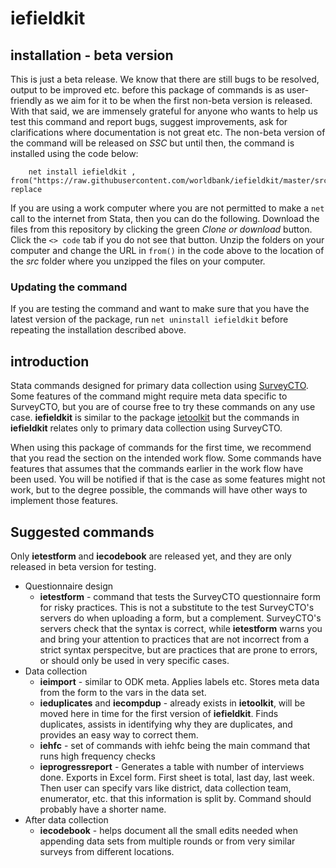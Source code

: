 # iefieldkit

## installation - beta version
This is just a beta release. We know that there are still bugs to be resolved, output to be improved etc. before this package of commands is as user-friendly as we aim for it to be when the first non-beta version is released. With that said, we are immensely grateful for anyone who wants to help us test this command and report bugs, suggest improvements, ask for clarifications where documentation is not great etc. The non-beta version of the command will be released on _SSC_ but until then, the command is installed using the code below:
```
    net install iefieldkit , from("https://raw.githubusercontent.com/worldbank/iefieldkit/master/src") replace
```

If you are using a work computer where you are not permitted to make a `net` call to the internet from Stata, then you can do the following. Download the files from this repository by clicking the green _Clone or download_ button. Click the `<> code` tab if you do not see that button. Unzip the folders on your computer and change the URL in `from()` in the code above to the location of the _src_ folder where you unzipped the files on your computer.

### Updating the command
If you are testing the command and want to make sure that you have the latest version of the package, run `net uninstall iefieldkit` before repeating the installation described above. 
    
## introduction
Stata commands designed for primary data collection using [SurveyCTO](https://www.surveycto.com/index.html). Some features of the command might require meta data specific to SurveyCTO, but you are of course free to try these commands on any use case. **iefieldkit** is similar to the package [ietoolkit](https://github.com/worldbank/ietoolkit) but the commands in **iefieldkit** relates only to primary data collection using SurveyCTO.

When using this package of commands for the first time, we recommend that you read the section on the intended work flow. Some commands have features that assumes that the commands earlier in the work flow have been used. You will be notified if that is the case as some features might not work, but to the degree possible, the commands will have other ways to implement those features.

## Suggested commands

Only **ietestform** and **iecodebook** are released yet, and they are only released in beta version for testing.

* Questionnaire design
  * **ietestform** - command that tests the SurveyCTO questionnaire form for risky practices. This is not a substitute to the test SurveyCTO's servers do when uploading a form, but a complement. SurveyCTO's servers check that the syntax is correct, while **ietestform** warns you and bring your attention to practices that are not incorrect from a strict syntax perspecitve, but are practices that are prone to errors, or should only be used in very specific cases.
* Data collection
  * **ieimport** - similar to ODK meta. Applies labels etc. Stores meta data from the form to the vars in the data set.
  * **ieduplicates** and **iecompdup** - already exists in **ietoolkit**, will be moved here in time for the first version of **iefieldkit**. Finds duplicates, assists in identifying why they are duplicates, and provides an easy way to correct them.
  * **iehfc** - set of commands with iehfc being the main command that runs high frequency checks
  * **ieprogressreport** - Generates a table with number of interviews done. Exports in Excel form. First sheet is total, last day, last week. Then user can specify vars like district, data collection team, enumerator, etc. that this information is split by. Command should probably have a shorter name.
* After data collection
  * **iecodebook** - helps document all the small edits needed when appending data sets from multiple rounds or from very similar surveys from different locations.
